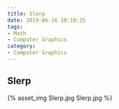 ```yaml
---
title: Slerp
date: 2019-06-16 20:10:15
tags:
- Math
- Computer Graphics
category:
- Computer Graphics
---
```


## Slerp

{% asset_img Slerp.jpg Slerp.jpg %}